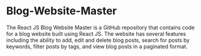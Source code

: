 # Blog-Website-Master
The React JS Blog Website Master is a GitHub repository that contains code for a blog website built using React JS. The website has several features including the ability to add, edit and delete blog posts, search for posts by keywords, filter posts by tags, and view blog posts in a paginated format. 
